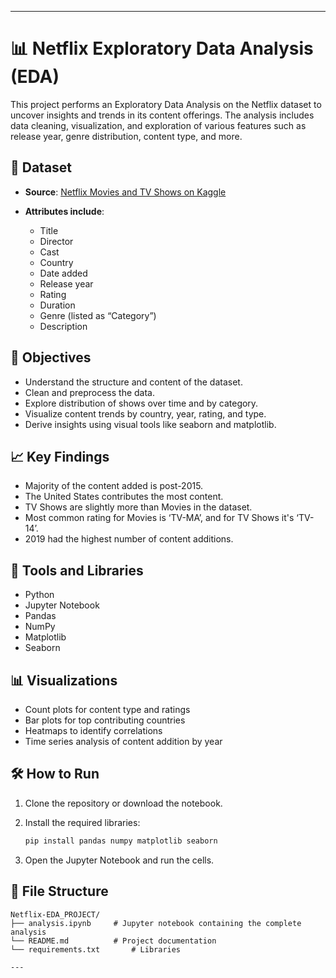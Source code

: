 
---

# 📊 Netflix Exploratory Data Analysis (EDA)

This project performs an Exploratory Data Analysis on the Netflix dataset to uncover insights and trends in its content offerings. The analysis includes data cleaning, visualization, and exploration of various features such as release year, genre distribution, content type, and more.

## 📁 Dataset

* **Source**: [Netflix Movies and TV Shows on Kaggle](https://www.kaggle.com/shivamb/netflix-shows)
* **Attributes include**:

  * Title
  * Director
  * Cast
  * Country
  * Date added
  * Release year
  * Rating
  * Duration
  * Genre (listed as “Category”)
  * Description

## 📌 Objectives

* Understand the structure and content of the dataset.
* Clean and preprocess the data.
* Explore distribution of shows over time and by category.
* Visualize content trends by country, year, rating, and type.
* Derive insights using visual tools like seaborn and matplotlib.

## 📈 Key Findings

* Majority of the content added is post-2015.
* The United States contributes the most content.
* TV Shows are slightly more than Movies in the dataset.
* Most common rating for Movies is ‘TV-MA’, and for TV Shows it's ‘TV-14’.
* 2019 had the highest number of content additions.

## 🧰 Tools and Libraries

* Python
* Jupyter Notebook
* Pandas
* NumPy
* Matplotlib
* Seaborn

## 📊 Visualizations

* Count plots for content type and ratings
* Bar plots for top contributing countries
* Heatmaps to identify correlations
* Time series analysis of content addition by year

## 🛠️ How to Run

1. Clone the repository or download the notebook.
2. Install the required libraries:

   ```bash
   pip install pandas numpy matplotlib seaborn
   ```
3. Open the Jupyter Notebook and run the cells.

## 📎 File Structure

```
Netflix-EDA_PROJECT/
├── analysis.ipynb     # Jupyter notebook containing the complete analysis
└── README.md          # Project documentation
└── requirements.txt       # Libraries

---







